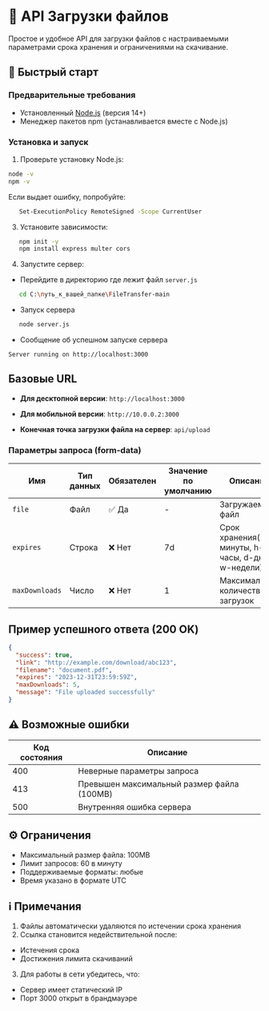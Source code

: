 # 📁 API Загрузки файлов

Простое и удобное API для загрузки файлов с настраиваемыми параметрами срока хранения и ограничениями на скачивание.

## 🚀 Быстрый старт

### Предварительные требования
- Установленный [Node.js](https://nodejs.org/) (версия 14+)
- Менеджер пакетов npm (устанавливается вместе с Node.js)

### Установка и запуск
1. Проверьте установку Node.js:
```bash
node -v
npm -v
```
Если выдает ошибку, попробуйте:
```bash
   Set-ExecutionPolicy RemoteSigned -Scope CurrentUser
```
3. Установите зависимости:
```bash
   npm init -y
   npm install express multer cors
```
4. Запустите сервер:
- Перейдите в директорию где лежит файл `server.js`
```bash
   cd C:\путь_к_вашей_папке\FileTransfer-main
```
- Запуск сервера
```bash
   node server.js
```
- Сообщение об успешном запуске сервера
```
Server running on http://localhost:3000
```
## Базовые URL

- **Для десктопной версии**: `http://localhost:3000`
- **Для мобильной версии**: `http://10.0.0.2:3000`


- **Конечная точка загрузки файла на сервер**: `api/upload`

### Параметры запроса (form-data)

| Имя           | Тип данных | Обязателен | Значение по умолчанию | Описание                  |
|---------------|------------|------------|-----------------------|---------------------------|
| `file`        | Файл       | ✅ Да| -       | Загружаемый файл          |
| `expires`     | Строка     | ❌ Нет| 7d                | Срок хранения(min-минуты, h-часы, d-дни, w-недели) |
| `maxDownloads`| Число      | ❌ Нет| 1                 | Максимальное количество загрузок |

## Пример успешного ответа (200 OK)

```json
{
  "success": true,
  "link": "http://example.com/download/abc123",
  "filename": "document.pdf",
  "expires": "2023-12-31T23:59:59Z",
  "maxDownloads": 5,
  "message": "File uploaded successfully"
}
```

## ⚠️ Возможные ошибки
|Код состояния	| Описание |
|---------------|------------|
|400	|Неверные параметры запроса|
|413	|Превышен максимальный размер файла (100MB)|
|500	|Внутренняя ошибка сервера|

## ⚙️ Ограничения
- Максимальный размер файла: 100MB
- Лимит запросов: 60 в минуту
- Поддерживаемые форматы: любые
- Время указано в формате UTC


## ℹ️ Примечания
1. Файлы автоматически удаляются по истечении срока хранения
2. Ссылка становится недействительной после:
 - Истечения срока
 - Достижения лимита скачиваний
3. Для работы в сети убедитесь, что:
 - Сервер имеет статический IP
 - Порт 3000 открыт в брандмауэре
